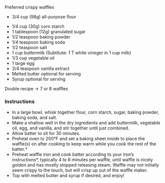 Preferred crispy waffles

*  3/4 cup (98g) all-purpose flour
-  1/4 cup (30g) corn starch
-  1 tablespoon (12g) granulated sugar
-   1/2 teaspoon baking powder
-   1/4 teaspoon baking soda
-   1/2 teaspoon salt
-   1 cup buttermilk (Subtitute: 1 T white vineger in 1 cup milk)
-   1/3 cup vegetable oil
-   1 large egg
-   3/4 teaspoon vanilla extract
-   Melted butter optional for serving
-   Syrup optional for serving

Double recipe -> 7 or 8 waffles
### Instructions

-   In a large bowl, whisk together flour, corn starch, sugar, baking powder, baking soda, and salt.
-   Make a shallow well in the dry ingredients and add buttermilk, vegetable oil, egg, and vanilla, and stir together until just combined.
-   Allow batter to sit for 30 minutes.
-   Preheat oven to 200°F and set a baking sheet inside to place the waffle(s) on after cooking to keep warm while you cook the rest of the batter.*    
-   Preheat waffle iron and cook batter according to your iron’s instructions*, typically 4 to 6 minutes per waffle, until waffle is nicely golden and has mostly stopped releasing steam. Waffle may not initially seem crispy to the touch, but will crisp up out of the waffle maker.
-   Top with melted butter and syrup if desired, and enjoy!